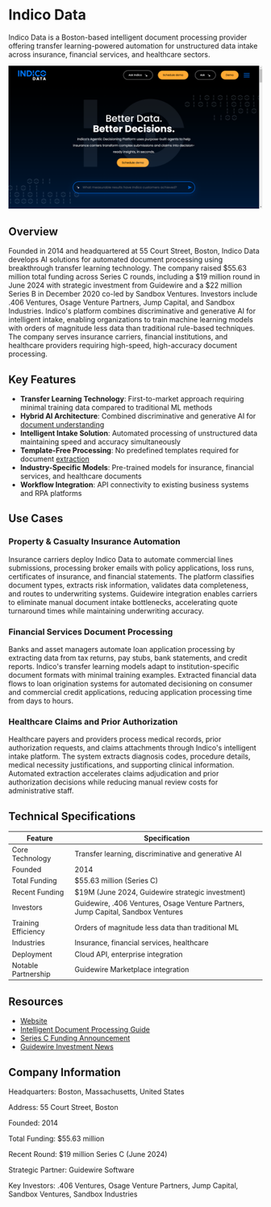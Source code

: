 # Indico Data

Indico Data is a Boston-based intelligent document processing provider offering transfer learning-powered automation for unstructured data intake across insurance, financial services, and healthcare sectors.

![Indico Data](assets\indico-data.png)


## Overview

Founded in 2014 and headquartered at 55 Court Street, Boston, Indico Data develops AI solutions for automated document processing using breakthrough transfer learning technology. The company raised $55.63 million total funding across Series C rounds, including a $19 million round in June 2024 with strategic investment from Guidewire and a $22 million Series B in December 2020 co-led by Sandbox Ventures. Investors include .406 Ventures, Osage Venture Partners, Jump Capital, and Sandbox Industries. Indico's platform combines discriminative and generative AI for intelligent intake, enabling organizations to train machine learning models with orders of magnitude less data than traditional rule-based techniques. The company serves insurance carriers, financial institutions, and healthcare providers requiring high-speed, high-accuracy document processing.

## Key Features

- **Transfer Learning Technology**: First-to-market approach requiring minimal training data compared to traditional ML methods
- **Hybrid AI Architecture**: Combined discriminative and generative AI for [document understanding](../../capabilities/document-understanding/index.md)
- **Intelligent Intake Solution**: Automated processing of unstructured data maintaining speed and accuracy simultaneously
- **Template-Free Processing**: No predefined templates required for document [extraction](../../capabilities/extraction/index.md)
- **Industry-Specific Models**: Pre-trained models for insurance, financial services, and healthcare documents
- **Workflow Integration**: API connectivity to existing business systems and RPA platforms

## Use Cases

### Property & Casualty Insurance Automation

Insurance carriers deploy Indico Data to automate commercial lines submissions, processing broker emails with policy applications, loss runs, certificates of insurance, and financial statements. The platform classifies document types, extracts risk information, validates data completeness, and routes to underwriting systems. Guidewire integration enables carriers to eliminate manual document intake bottlenecks, accelerating quote turnaround times while maintaining underwriting accuracy.

### Financial Services Document Processing

Banks and asset managers automate loan application processing by extracting data from tax returns, pay stubs, bank statements, and credit reports. Indico's transfer learning models adapt to institution-specific document formats with minimal training examples. Extracted financial data flows to loan origination systems for automated decisioning on consumer and commercial credit applications, reducing application processing time from days to hours.

### Healthcare Claims and Prior Authorization

Healthcare payers and providers process medical records, prior authorization requests, and claims attachments through Indico's intelligent intake platform. The system extracts diagnosis codes, procedure details, medical necessity justifications, and supporting clinical information. Automated extraction accelerates claims adjudication and prior authorization decisions while reducing manual review costs for administrative staff.

## Technical Specifications

| Feature | Specification |
|---------|---------------|
| Core Technology | Transfer learning, discriminative and generative AI |
| Founded | 2014 |
| Total Funding | $55.63 million (Series C) |
| Recent Funding | $19M (June 2024, Guidewire strategic investment) |
| Investors | Guidewire, .406 Ventures, Osage Venture Partners, Jump Capital, Sandbox Ventures |
| Training Efficiency | Orders of magnitude less data than traditional ML |
| Industries | Insurance, financial services, healthcare |
| Deployment | Cloud API, enterprise integration |
| Notable Partnership | Guidewire Marketplace integration |

## Resources

- [Website](https://indicodata.ai)
- [Intelligent Document Processing Guide](https://indicodata.ai/the-strategic-guide-to-intelligent-document-processing/)
- [Series C Funding Announcement](https://indicodata.ai/blog/indico-raises-22-million-in-series-b-funding-to-extend-leadership-position-in-explosive-intelligent-automation-category/)
- [Guidewire Investment News](https://indicodata.ai/blog/news/indico-data-closes-19m-funding-round-and-secures-strategic-investment-from-pc-software-platform-leader-guidewire/)

## Company Information

Headquarters: Boston, Massachusetts, United States

Address: 55 Court Street, Boston

Founded: 2014

Total Funding: $55.63 million

Recent Round: $19 million Series C (June 2024)

Strategic Partner: Guidewire Software

Key Investors: .406 Ventures, Osage Venture Partners, Jump Capital, Sandbox Ventures, Sandbox Industries
